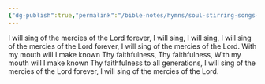 ```yaml
---
{"dg-publish":true,"permalink":"/bible-notes/hymns/soul-stirring-songs-and-hymns/i-will-sing-of-the-mercies/","title":"I Will Sing of the Mercies"}
---
```



I will sing of the mercies of the Lord forever,
I will sing, I will sing,
I will sing of the mercies of the Lord forever,
I will sing of the mercies of the Lord.
With my mouth will I make known
Thy faithfulness, Thy faithfulness,
With my mouth will I make known
Thy faithfulness to all generations,
I will sing of the mercies of the Lord forever,
I will sing of the mercies of the Lord. 